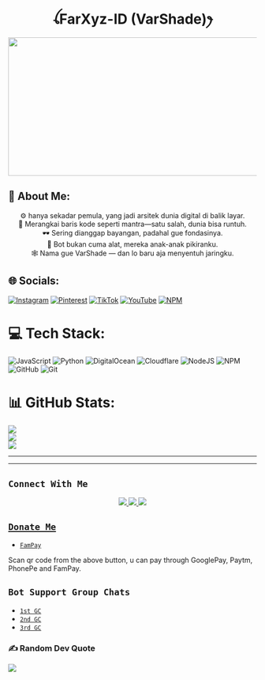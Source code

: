 <h1 align="center">ꪶFarXyz-ID (VarShade)ꫂ<br></h1>
<p align="center">
<img src="https://i.ibb.co/cLtCXVm/cheemspic.jpg" width="540" height="280" />
</p>

<p align="center">
  <h2>💫 About Me:</h2>
</p>

<p align="center">
  ⚙️ hanya sekadar pemula, yang jadi arsitek dunia digital di balik layar.<br>
  🧩 Merangkai baris kode seperti mantra—satu salah, dunia bisa runtuh.<br>
  🕶️ Sering dianggap bayangan, padahal gue fondasinya.<br>
  🧠 Bot bukan cuma alat, mereka anak-anak pikiranku.<br>
  🕸️ Nama gue VarShade — dan lo baru aja menyentuh jaringku.<br>
</p>


## 🌐 Socials:
[![Instagram](https://img.shields.io/badge/Instagram-%23E4405F.svg?logo=Instagram&logoColor=white)](https://instagram.com/@fardannfm)   [![Pinterest](https://img.shields.io/badge/Pinterest-%23E60023.svg?logo=Pinterest&logoColor=white)](https://pinterest.com/varshade)   [![TikTok](https://img.shields.io/badge/TikTok-%23000000.svg?logo=TikTok&logoColor=white)](https://tiktok.com/@cale_henituse_9)   [![YouTube](https://img.shields.io/badge/YouTube-%23FF0000.svg?logo=YouTube&logoColor=white)](https://youtube.com/@FarXyz-ID)   [![NPM](https://img.shields.io/badge/NPM-%23FF0000.svg?logo=NPM&logoColor=white)](https://www.npmjs.com/package/@varshade/baileys)


# 💻 Tech Stack:
![JavaScript](https://img.shields.io/badge/javascript-%23323330.svg?style=for-the-badge&logo=javascript&logoColor=%23F7DF1E) ![Python](https://img.shields.io/badge/python-3670A0?style=for-the-badge&logo=python&logoColor=ffdd54) ![DigitalOcean](https://img.shields.io/badge/DigitalOcean-%230167ff.svg?style=for-the-badge&logo=digitalOcean&logoColor=white) ![Cloudflare](https://img.shields.io/badge/Cloudflare-F38020?style=for-the-badge&logo=Cloudflare&logoColor=white) ![NodeJS](https://img.shields.io/badge/node.js-6DA55F?style=for-the-badge&logo=node.js&logoColor=white) ![NPM](https://img.shields.io/badge/NPM-%23CB3837.svg?style=for-the-badge&logo=npm&logoColor=white) ![GitHub](https://img.shields.io/badge/github-%23121011.svg?style=for-the-badge&logo=github&logoColor=white) ![Git](https://img.shields.io/badge/git-%23F05033.svg?style=for-the-badge&logo=git&logoColor=white)


# 📊 GitHub Stats:
![](https://github-readme-stats.vercel.app/api?username=FarXyz-ID&theme=one_dark_pro&hide_border=false&include_all_commits=false&count_private=false)<br/>
![](https://nirzak-streak-stats.vercel.app/?user=FarXyz-ID&theme=one_dark_pro&hide_border=false)<br/>
![](https://github-readme-stats.vercel.app/api/top-langs/?username=FarXyz-ID&theme=one_dark_pro&hide_border=false&include_all_commits=false&count_private=false&layout=compact)

------

<p align='center'>
    </p>

-------

## ```Connect With Me```
<p align="center">
<a href="https://wa.me/6283151785747"><img src="https://img.shields.io/badge/Contact FarXyz-ID-25D366?style=for-the-badge&logo=whatsapp&logoColor=white" />
<a href="https://chat.whatsapp.com/KEcrlL57xjrGGRs8ii01zd"><img src="https://img.shields.io/badge/Join Official GC-25D366?style=for-the-badge&logo=whatsapp&logoColor=white" />
<a href="https://youtube.com/@farxyz-id?si=AX0Y__rfSkkf5j2R"><img src="https://img.shields.io/badge/Subscribe Xeon-ff0000?style=for-the-badge&logo=youtube&logoColor=ff000000&link=https://youtube.com/@FarXyz-ID" /><br>
</p>

## ```Donate Me```

- [`FamPay`](https://i.ibb.co/w46VQ8D/Picsart-22-10-08-06-46-30-674.jpg)

<p align="left">
Scan qr code from the above button, u can pay through GooglePay, Paytm, PhonePe and FamPay.
</p>

## ```Bot Support Group Chats```

- [`1st GC`](https://chat.whatsapp.com/KEcrlL57xjrGGRs8ii01zd)
- [`2nd GC`](https://chat.whatsapp.com/KEcrlL57xjrGGRs8ii01zd)
- [`3rd GC`](https://chat.whatsapp.com/KEcrlL57xjrGGRs8ii01zd)


### ✍️ Random Dev Quote
![](https://quotes-github-readme.vercel.app/api?type=horizontal&theme=tokyonight)
